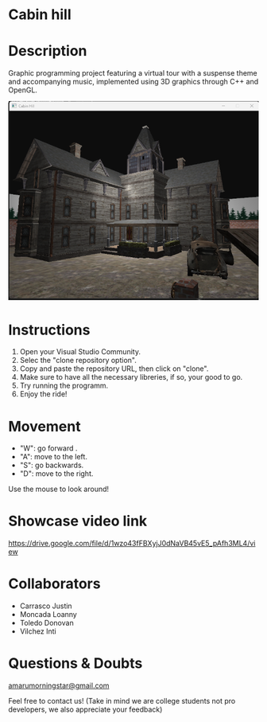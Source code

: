 # Cabin hill

# Description 

Graphic programming project featuring a virtual tour with a suspense theme and accompanying music, implemented using 3D graphics through C++ and OpenGL.

![Screenshot1](https://github.com/donovantdo1/Proyecto/blob/main/Screenshots/cabin1.png)


# Instructions 

1. Open your Visual Studio Community.
2. Selec the "clone repository option".
3. Copy and paste the repository URL, then click on "clone".
5. Make sure to have all the necessary libreries, if so, your good to go.
6. Try running the programm.
7. Enjoy the ride!

# Movement

- "W": go forward .
- "A": move to the left.
- "S": go backwards.
- "D": move to the right.

Use the mouse to look around!

# Showcase video link

https://drive.google.com/file/d/1wzo43fFBXyjJ0dNaVB45vE5_pAfh3ML4/view

# Collaborators

- Carrasco Justin
- Moncada Loanny
- Toledo Donovan
- Vilchez Inti

# Questions & Doubts

amarumorningstar@gmail.com

Feel free to contact us! (Take in mind we are college students not pro developers, we also appreciate your feedback) 



